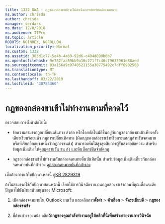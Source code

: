 ```yaml
---
title: 1332 OWA - กฎของกล่องขาเข้าจะไม่ดำเนินการสำหรับกล่องจดหมาย
ms.author: chrisda
author: chrisda
manager: serdars
ms.date: 12/8/2018
ms.audience: ITPro
ms.topic: article
ROBOTS: NOINDEX, NOFOLLOW
localization_priority: Normal
ms.custom: 1332
ms.assetid: 383d1c77-5e4b-4a69-92d6-c404d890b6b7
ms.openlocfilehash: 9e782faa59bb9a16c271f7c46c79635961e88aed
ms.sourcegitcommit: 03a156a9c9740521155a30775492c7dff0982588
ms.translationtype: MT
ms.contentlocale: th-TH
ms.lasthandoff: 03/22/2019
ms.locfileid: "30784360"
---
```

# <a name="an-inbox-rule-doesnt-work-as-expected"></a>กฎของกล่องขาเข้าไม่ทำงานตามที่คาดไว้

ตรวจสอบการตั้งค่าต่อไปนี้:
  
- ข้อความสามารถถูกเปลี่ยนเส้นทาง ส่งต่อ หรือโดยอัตโนมัติขึ้นอยู่กับกฎของกล่องขาเข้าเพียงครั้งเดียวเรียบร้อยแล้ว กฎการเปลี่ยนทิศทาง (ผิดกฎของกล่องขาเข้าหรือกระแสกฎสำหรับจดหมาย หรือที่เรียกอีกอย่างหนึ่งว่ากฎการขนส่ง) สามารถเพิ่มได้สูงสุดสิบการผู้รับส่งต่อข้อความ สำหรับข้อมูลเพิ่มเติม ให้ดู[สมุดรายวัน ขน ส่ง และอินบ็อกซ์ขีดจำกัดกฎ](https://docs.microsoft.com/office365/servicedescriptions/exchange-online-service-description/exchange-online-limits)
    
- กฎของกล่องขาเข้าไม่ทำงานกับกล่องจดหมายอื่นบันทึกนั้น สำหรับข้อมูลเพิ่มเติมเกี่ยวกับกล่องจดหมายบันทึกสำรอง ดู[กล่องจดหมายบันทึกสำรอง](https://docs.microsoft.com/Exchange/security-and-compliance/journaling/journaling#alternate-journaling-mailbox)
    
เมื่อต้องการแก้ไขปัญหาเหล่านี้ ดู[KB 2829319](https://support.microsoft.com/kb/2829319)
  
ถ้าไม่สามารถใช้กับปัญหาก่อนหน้านี้ เรียกใช้การวินิจฉัยรายงานกฎกล่องขาเข้าก่อนที่คุณเลื่อนระดับปัญหาไปยังฝ่ายสนับสนุนของ Microsoft:
  
1. เปิดกล่องจดหมายใน Outlook บนเว็บ และคลิกการ**ตั้งค่า** \> **ตัวเลือก** \> **จัดระเบียบอี** \> **กฎของกล่องขาเข้า**
    
2. ที่ด้านล่างของหน้า คลิก**ถ้ากฎของคุณกำลังทำงานอยู่ให้คลิกที่นี่เพื่อสร้างรายงานการวินิจฉัย**
    

